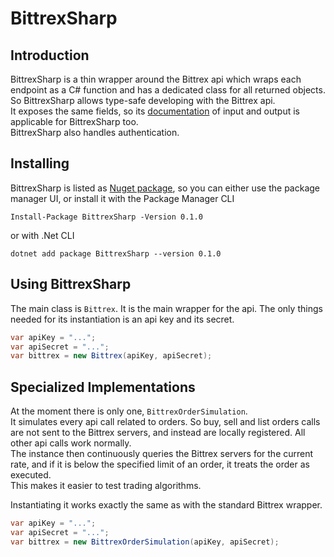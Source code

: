 # BittrexSharp

## Introduction

BittrexSharp is a thin wrapper around the Bittrex api which wraps each endpoint as a C# function and has a dedicated class for all returned objects. So BittrexSharp allows type-safe developing with the Bittrex api.  
It exposes the same fields, so its [documentation][1] of input and output is applicable for BittrexSharp too.  
BittrexSharp also handles authentication.

## Installing

BittrexSharp is listed as [Nuget package][2], so you can either use the package manager UI, or install it with the Package Manager CLI

```
Install-Package BittrexSharp -Version 0.1.0
```

or with .Net CLI

```
dotnet add package BittrexSharp --version 0.1.0
```

## Using BittrexSharp

The main class is `Bittrex`. It is the main wrapper for the api. The only things needed for its instantiation is an api key and its secret.

```C#
var apiKey = "...";
var apiSecret = "...";
var bittrex = new Bittrex(apiKey, apiSecret);
```

## Specialized Implementations

At the moment there is only one, `BittrexOrderSimulation`.  
It simulates every api call related to orders. So buy, sell and list orders calls are not sent to the Bittrex servers, and instead are locally registered. All other api calls work normally.  
The instance then continuously queries the Bittrex servers for the current rate, and if it is below the specified limit of an order, it treats the order as executed.  
This makes it easier to test trading algorithms.

Instantiating it works exactly the same as with the standard Bittrex wrapper.

```C#
var apiKey = "...";
var apiSecret = "...";
var bittrex = new BittrexOrderSimulation(apiKey, apiSecret);
```

[1]:https://bittrex.com/home/api
[2]:https://www.nuget.org/packages/BittrexSharp/